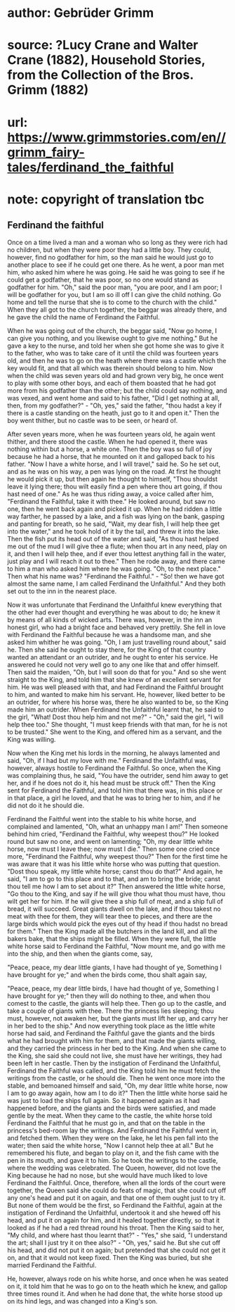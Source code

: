 # author: Gebrüder Grimm
# source: ?Lucy Crane and Walter Crane (1882), Household Stories, from the Collection of the Bros. Grimm (1882)
# url: https://www.grimmstories.com/en//grimm_fairy-tales/ferdinand_the_faithful
# note: copyright of translation tbc

## Ferdinand the faithful 

Once on a time lived a man and a woman who so long as they were rich had
no children, but when they were poor they had a little boy. They could,
however, find no godfather for him, so the man said he would just go to
another place to see if he could get one there. As he went, a poor man
met him, who asked him where he was going. He said he was going to see
if he could get a godfather, that he was poor, so no one would stand as
godfather for him. "Oh," said the poor man, "you are poor, and I am
poor; I will be godfather for you, but I am so ill off I can give the
child nothing. Go home and tell the nurse that she is to come to the
church with the child."
When they all got to the church together, the beggar was already there,
and he gave the child the name of Ferdinand the Faithful.

When he was going out of the church, the beggar said, "Now go home, I
can give you nothing, and you likewise ought to give me nothing." But
he gave a key to the nurse, and told her when she got home she was to
give it to the father, who was to take care of it until the child was
fourteen years old, and then he was to go on the heath where there was a
castle which the key would fit, and that all which was therein should
belong to him. Now when the child was seven years old and had grown very
big, he once went to play with some other boys, and each of them boasted
that he had got more from his godfather than the other; but the child
could say nothing, and was vexed, and went home and said to his father,
"Did I get nothing at all, then, from my godfather?" - "Oh, yes,"
said the father, "thou hadst a key if there is a castle standing on the
heath, just go to it and open it." Then the boy went thither, but no
castle was to be seen, or heard of.

After seven years more, when he was fourteen years old, he again went
thither, and there stood the castle. When he had opened it, there was
nothing within but a horse, a white one. Then the boy was so full of joy
because he had a horse, that he mounted on it and galloped back to his
father. "Now I have a white horse, and I will travel," said he. So he
set out, and as he was on his way, a pen was lying on the road. At first
he thought he would pick it up, but then again he thought to himself,
"Thou shouldst leave it lying there; thou wilt easily find a pen where
thou art going, if thou hast need of one." As he was thus riding away,
a voice called after him, "Ferdinand the Faithful, take it with thee."
He looked around, but saw no one, then he went back again and picked it
up. When he had ridden a little way farther, he passed by a lake, and a
fish was lying on the bank, gasping and panting for breath, so he said,
"Wait, my dear fish, I will help thee get into the water," and he took
hold of it by the tail, and threw it into the lake. Then the fish put
its head out of the water and said, "As thou hast helped me out of the
mud I will give thee a flute; when thou art in any need, play on it, and
then I will help thee, and if ever thou lettest anything fall in the
water, just play and I will reach it out to thee." Then he rode away,
and there came to him a man who asked him where he was going. "Oh, to
the next place." Then what his name was? "Ferdinand the Faithful." -
"So! then we have got almost the same name, I am called Ferdinand the
Unfaithful." And they both set out to the inn in the nearest place.

Now it was unfortunate that Ferdinand the Unfaithful knew everything
that the other had ever thought and everything he was about to do; he
knew it by means of all kinds of wicked arts. There was, however, in the
inn an honest girl, who had a bright face and behaved very prettily. She
fell in love with Ferdinand the Faithful because he was a handsome man,
and she asked him whither he was going. "Oh, I am just travelling round
about," said he. Then she said he ought to stay there, for the King of
that country wanted an attendant or an outrider, and he ought to enter
his service. He answered he could not very well go to any one like that
and offer himself. Then said the maiden, "Oh, but I will soon do that
for you." And so she went straight to the King, and told him that she
knew of an excellent servant for him. He was well pleased with that, and
had Ferdinand the Faithful brought to him, and wanted to make him his
servant. He, however, liked better to be an outrider, for where his
horse was, there he also wanted to be, so the King made him an outrider.
When Ferdinand the Unfaithful learnt that, he said to the girl, "What!
Dost thou help him and not me?" - "Oh," said the girl, "I will help
thee too." She thought, "I must keep friends with that man, for he is
not to be trusted." She went to the King, and offered him as a servant,
and the King was willing.

Now when the King met his lords in the morning, he always lamented and
said, "Oh, if I had but my love with me." Ferdinand the Unfaithful
was, however, always hostile to Ferdinand the Faithful. So once, when
the King was complaining thus, he said, "You have the outrider, send
him away to get her, and if he does not do it, his head must be struck
off." Then the King sent for Ferdinand the Faithful, and told him that
there was, in this place or in that place, a girl he loved, and that he
was to bring her to him, and if he did not do it he should die.

Ferdinand the Faithful went into the stable to his white horse, and
complained and lamented, "Oh, what an unhappy man I am!" Then someone
behind him cried, "Ferdinand the Faithful, why weepest thou?" He
looked round but saw no one, and went on lamenting; "Oh, my dear little
white horse, now must I leave thee; now must I die." Then some one
cried once more, "Ferdinand the Faithful, why weepest thou?" Then for
the first time he was aware that it was his little white horse who was
putting that question. "Dost thou speak, my little white horse; canst
thou do that?" And again, he said, "I am to go to this place and to
that, and am to bring the bride; canst thou tell me how I am to set
about it?" Then answered the little white horse, "Go thou to the King,
and say if he will give thou what thou must have, thou wilt get her for
him. If he will give thee a ship full of meat, and a ship full of bread,
it will succeed. Great giants dwell on the lake, and if thou takest no
meat with thee for them, they will tear thee to pieces, and there are
the large birds which would pick the eyes out of thy head if thou hadst
no bread for them." Then the King made all the butchers in the land
kill, and all the bakers bake, that the ships might be filled. When they
were full, the little white horse said to Ferdinand the Faithful, "Now
mount me, and go with me into the ship, and then when the giants come,
say,


"Peace, peace, my dear little giants,
I have had thought of ye,
Something I have brought for ye;"
and when the birds come, thou shalt again say,

"Peace, peace, my dear little birds,
I have had thought of ye,
Something I have brought for ye;"
then they will do nothing to thee, and when thou comest to the castle,
the giants will help thee. Then go up to the castle, and take a couple
of giants with thee. There the princess lies sleeping; thou must,
however, not awaken her, but the giants must lift her up, and carry her
in her bed to the ship." And now everything took place as the little
white horse had said, and Ferdinand the Faithful gave the giants and the
birds what he had brought with him for them, and that made the giants
willing, and they carried the princess in her bed to the King. And when
she came to the King, she said she could not live, she must have her
writings, they had been left in her castle. Then by the instigation of
Ferdinand the Unfaithful, Ferdinand the Faithful was called, and the
King told him he must fetch the writings from the castle, or he should
die. Then he went once more into the stable, and bemoaned himself and
said, "Oh, my dear little white horse, now I am to go away again, how
am I to do it?" Then the little white horse said he was just to load
the ships full again. So it happened again as it had happened before,
and the giants and the birds were satisfied, and made gentle by the
meat. When they came to the castle, the white horse told Ferdinand the
Faithful that he must go in, and that on the table in the princess's
bed-room lay the writings. And Ferdinand the Faithful went in, and
fetched them. When they were on the lake, he let his pen fall into the
water; then said the white horse, "Now I cannot help thee at all." But
he remembered his flute, and began to play on it, and the fish came with
the pen in its mouth, and gave it to him. So he took the writings to the
castle, where the wedding was celebrated.
The Queen, however, did not love the King because he had no nose, but
she would have much liked to love Ferdinand the Faithful. Once,
therefore, when all the lords of the court were together, the Queen said
she could do feats of magic, that she could cut off any one's head and
put it on again, and that one of them ought just to try it. But none of
them would be the first, so Ferdinand the Faithful, again at the
instigation of Ferdinand the Unfaithful, undertook it and she hewed off
his head, and put it on again for him, and it healed together directly,
so that it looked as if he had a red thread round his throat. Then the
King said to her, "My child, and where hast thou learnt that?" -
"Yes," she said, "I understand the art; shall I just try it on thee
also?" - "Oh, yes," said he. But she cut off his head, and did not
put it on again; but pretended that she could not get it on, and that it
would not keep fixed. Then the King was buried, but she married
Ferdinand the Faithful.

He, however, always rode on his white horse, and once when he was seated
on it, it told him that he was to go on to the heath which he knew, and
gallop three times round it. And when he had done that, the white horse
stood up on its hind legs, and was changed into a King's son.
